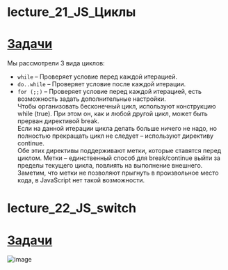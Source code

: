 # lecture_21_JS_Циклы

#  [Задачи ](https://github.com/schoolteacherMP/lecture_21-22_JS_Cycles_and_Switch/blob/main/tasks.md)  
Мы рассмотрели 3 вида циклов:

- `while` – Проверяет условие перед каждой итерацией.  
- `do..while` – Проверяет условие после каждой итерации.  
- `for (;;)` – Проверяет условие перед каждой итерацией, есть возможность задать дополнительные настройки.  
Чтобы организовать бесконечный цикл, используют конструкцию while (true). При этом он, как и любой другой цикл, может быть прерван директивой break.  
Если на данной итерации цикла делать больше ничего не надо, но полностью прекращать цикл не следует – используют директиву continue.  
Обе этих директивы поддерживают метки, которые ставятся перед циклом. Метки – единственный способ для break/continue выйти за пределы текущего цикла, повлиять на выполнение внешнего.  
Заметим, что метки не позволяют прыгнуть в произвольное место кода, в JavaScript нет такой возможности.  

# lecture_22_JS_switch  

#  [Задачи ](https://github.com/schoolteacherMP/lecture_22_JS/blob/main/tasks.md)  

![image](https://user-images.githubusercontent.com/113675674/214244245-de23dcb6-bee7-4ff3-a138-9abe2e586838.png)  
